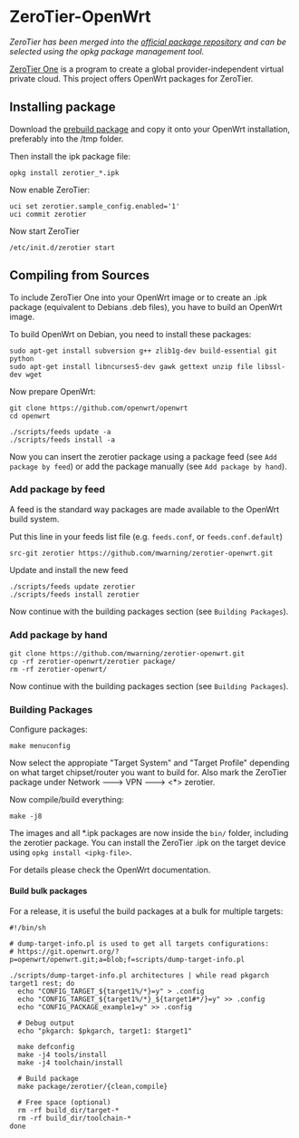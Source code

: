 # ZeroTier-OpenWrt

*ZeroTier has been merged into the [official package repository](https://openwrt.org/packages/pkgdata/zerotier) and can be selected using the opkg package management tool.*

[ZeroTier One](https://www.zerotier.com) is a program to create a global provider-independent virtual private cloud.
This project offers OpenWrt packages for ZeroTier.

## Installing package

Download the [prebuild package](https://github.com/mwarning/zerotier-openwrt/releases) and copy it onto your OpenWrt installation, preferably into the /tmp folder.

Then install the ipk package file:

```
opkg install zerotier_*.ipk
```

Now enable ZeroTier:

```
uci set zerotier.sample_config.enabled='1'
uci commit zerotier
```

Now start ZeroTier

```
/etc/init.d/zerotier start
```

## Compiling from Sources

To include ZeroTier One into your OpenWrt image or to create
an .ipk package (equivalent to Debians .deb files),
you have to build an OpenWrt image.

To build OpenWrt on Debian, you need to install these packages:

```
sudo apt-get install subversion g++ zlib1g-dev build-essential git python
sudo apt-get install libncurses5-dev gawk gettext unzip file libssl-dev wget
```

Now prepare OpenWrt:

```
git clone https://github.com/openwrt/openwrt
cd openwrt

./scripts/feeds update -a
./scripts/feeds install -a
```

Now you can insert the zerotier package using a package feed (see `Add package by feed`) or add the package manually (see `Add package by hand`).

### Add package by feed

A feed is the standard way packages are made available to the OpenWrt build system.

Put this line in your feeds list file (e.g. `feeds.conf`, or `feeds.conf.default`)

```
src-git zerotier https://github.com/mwarning/zerotier-openwrt.git
```

Update and install the new feed

```
./scripts/feeds update zerotier
./scripts/feeds install zerotier
```

Now continue with the building packages section (see `Building Packages`).

### Add package by hand

```
git clone https://github.com/mwarning/zerotier-openwrt.git
cp -rf zerotier-openwrt/zerotier package/
rm -rf zerotier-openwrt/
```

Now continue with the building packages section (see `Building Packages`).

### Building Packages

Configure packages:

```
make menuconfig
```

Now select the appropiate "Target System" and "Target Profile"
depending on what target chipset/router you want to build for.
Also mark the ZeroTier package under Network ---> VPN ---> <\*> zerotier.

Now compile/build everything:

```
make -j8
```

The images and all \*.ipk packages are now inside the `bin/` folder, including the zerotier package.
You can install the ZeroTier .ipk on the target device using `opkg install <ipkg-file>`.

For details please check the OpenWrt documentation.

#### Build bulk packages

For a release, it is useful the build packages at a bulk for multiple targets:

```
#!/bin/sh

# dump-target-info.pl is used to get all targets configurations:
# https://git.openwrt.org/?p=openwrt/openwrt.git;a=blob;f=scripts/dump-target-info.pl

./scripts/dump-target-info.pl architectures | while read pkgarch target1 rest; do
  echo "CONFIG_TARGET_${target1%/*}=y" > .config
  echo "CONFIG_TARGET_${target1%/*}_${target1#*/}=y" >> .config
  echo "CONFIG_PACKAGE_example1=y" >> .config

  # Debug output
  echo "pkgarch: $pkgarch, target1: $target1"

  make defconfig
  make -j4 tools/install
  make -j4 toolchain/install

  # Build package
  make package/zerotier/{clean,compile}

  # Free space (optional)
  rm -rf build_dir/target-*
  rm -rf build_dir/toolchain-*
done
```
